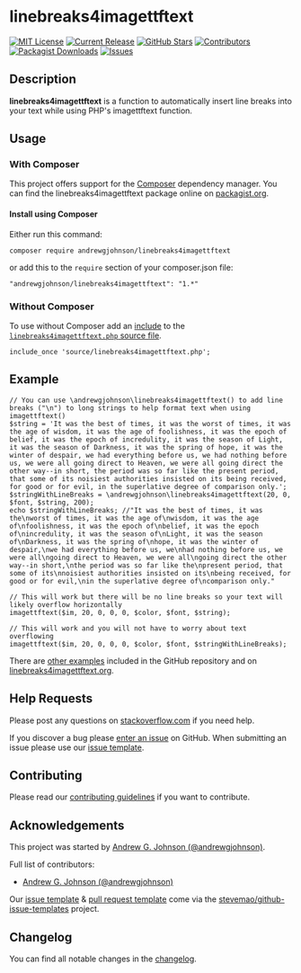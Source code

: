 # linebreaks4imagettftext

[![MIT License](https://img.shields.io/github/license/andrewgjohnson/linebreaks4imagettftext.png)](https://github.com/andrewgjohnson/linebreaks4imagettftext/blob/master/LICENSE)
[![Current Release](https://img.shields.io/github/release/andrewgjohnson/linebreaks4imagettftext.png)](https://github.com/andrewgjohnson/linebreaks4imagettftext/releases)
[![GitHub Stars](https://img.shields.io/github/stars/andrewgjohnson/linebreaks4imagettftext.png)](https://github.com/andrewgjohnson/linebreaks4imagettftext/stargazers)
[![Contributors](https://img.shields.io/github/contributors/andrewgjohnson/linebreaks4imagettftext.png)](https://github.com/andrewgjohnson/linebreaks4imagettftext/graphs/contributors)
[![Packagist Downloads](https://img.shields.io/packagist/dt/andrewgjohnson/linebreaks4imagettftext.png)](https://packagist.org/packages/andrewgjohnson/linebreaks4imagettftext/stats)
[![Issues](https://img.shields.io/github/issues/andrewgjohnson/linebreaks4imagettftext.png)](https://github.com/andrewgjohnson/linebreaks4imagettftext/issues)

## Description

**linebreaks4imagettftext** is a function to automatically insert line breaks into your text while using PHP's imagettftext function.

## Usage

### With Composer

This project offers support for the [Composer](https://getcomposer.org/) dependency manager.  You can find the linebreaks4imagettftext package online on [packagist.org](https://packagist.org/packages/andrewgjohnson/linebreaks4imagettftext).

#### Install using Composer

Either run this command:

    composer require andrewgjohnson/linebreaks4imagettftext

or add this to the `require` section of your composer.json file:

    "andrewgjohnson/linebreaks4imagettftext": "1.*"

### Without Composer

To use without Composer add an [include](http://php.net/manual/function.include.php) to the [`linebreaks4imagettftext.php` source file](https://raw.githubusercontent.com/andrewgjohnson/linebreaks4imagettftext/master/source/linebreaks4imagettftext.php).

    include_once 'source/linebreaks4imagettftext.php';

## Example

    // You can use \andrewgjohnson\linebreaks4imagettftext() to add line breaks ("\n") to long strings to help format text when using imagettftext()
    $string = 'It was the best of times, it was the worst of times, it was the age of wisdom, it was the age of foolishness, it was the epoch of belief, it was the epoch of incredulity, it was the season of Light, it was the season of Darkness, it was the spring of hope, it was the winter of despair, we had everything before us, we had nothing before us, we were all going direct to Heaven, we were all going direct the other way--in short, the period was so far like the present period, that some of its noisiest authorities insisted on its being received, for good or for evil, in the superlative degree of comparison only.';
    $stringWithLineBreaks = \andrewgjohnson\linebreaks4imagettftext(20, 0, $font, $string, 200);
    echo $stringWithLineBreaks; //"It was the best of times, it was the\nworst of times, it was the age of\nwisdom, it was the age of\nfoolishness, it was the epoch of\nbelief, it was the epoch of\nincredulity, it was the season of\nLight, it was the season of\nDarkness, it was the spring of\nhope, it was the winter of despair,\nwe had everything before us, we\nhad nothing before us, we were all\ngoing direct to Heaven, we were all\ngoing direct the other way--in short,\nthe period was so far like the\npresent period, that some of its\nnoisiest authorities insisted on its\nbeing received, for good or for evil,\nin the superlative degree of\ncomparison only."

    // This will work but there will be no line breaks so your text will likely overflow horizontally
    imagettftext($im, 20, 0, 0, 0, $color, $font, $string);

    // This will work and you will not have to worry about text overflowing
    imagettftext($im, 20, 0, 0, 0, $color, $font, $stringWithLineBreaks);

There are [other examples](https://github.com/andrewgjohnson/linebreaks4imagettftext/tree/master/examples) included in the GitHub repository and on [linebreaks4imagettftext.org](http://linebreaks4imagettftext.org/examples/).

## Help Requests

Please post any questions on [stackoverflow.com](https://stackoverflow.com/search?q=linebreaks4imagettftext) if you need help.

If you discover a bug please [enter an issue](https://github.com/andrewgjohnson/linebreaks4imagettftext/issues/new) on GitHub.  When submitting an issue please use our [issue template](https://github.com/andrewgjohnson/linebreaks4imagettftext/blob/master/ISSUE_TEMPLATE.md).

## Contributing

Please read our [contributing guidelines](https://github.com/andrewgjohnson/linebreaks4imagettftext/blob/master/CONTRIBUTING.md) if you want to contribute.

## Acknowledgements

This project was started by [Andrew G. Johnson (@andrewgjohnson)](https://github.com/andrewgjohnson).

Full list of contributors:
 * [Andrew G. Johnson (@andrewgjohnson)](https://github.com/andrewgjohnson)

Our [issue template](https://github.com/andrewgjohnson/linebreaks4imagettftext/blob/master/ISSUE_TEMPLATE.md) & [pull request template](https://github.com/andrewgjohnson/linebreaks4imagettftext/blob/master/PULL_REQUEST_TEMPLATE.md) come via the [stevemao/github-issue-templates](https://github.com/stevemao/github-issue-templates) project.

## Changelog

You can find all notable changes in the [changelog](https://github.com/andrewgjohnson/linebreaks4imagettftext/blob/master/CHANGELOG.md).
